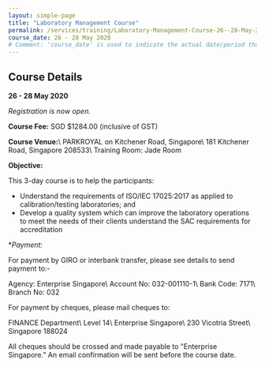 ```yaml
---
layout: simple-page
title: "Laboratory Management Course"
permalink: /services/training/Laboratory-Management-Course-26--28-May-2020
course_date: 26 - 28 May 2020
# Comment: 'course_date' is used to indicate the actual date/period that the course will be held
---
```


## Course Details
**26 - 28 May 2020**

*Registration is now open.*

**Course Fee:** SGD $1284.00 (inclusive of GST)

**Course Venue:**\\
PARKROYAL on Kitchener Road, Singapore\\
181 Kitchener Road, Singapore 208533\\
Training Room: Jade Room
<!-- COMMENT: The double backslashes are used to denote a line break without paragraph spacing -->
 
**Objective:**

This 3-day course is to help the participants:

* Understand the requirements of ISO/IEC 17025:2017 as applied to calibration/testing laboratories; and
* Develop a quality system which can improve the laboratory operations to meet the needs of their clients understand the SAC requirements for accreditation

<!--
COMMENT: This portion has been commented out as the course has been closed for registration
We are now open for registration. Click on this link for the online [registration form](https://form.gov.sg/5e539a7e86290e0013b864c3){:target="_blank"}.
-->

**Payment:*

For payment by GIRO or interbank transfer, please see details to send payment to:-

Agency:  Enterprise Singapore\\
Account No:  032-001110-1\\
Bank Code:  7171\\
Branch No:  032

For payment by cheques, please mail cheques to:

FINANCE Department\\
Level 14\\
Enterprise Singapore\\
230 Vicotria Street\\
Singapore 188024

<!-- COMMENT: The double backslashes are used to denote a new line break without the paragraph spacing -->

All cheques should be crossed and made payable to "Enterprise Singapore." An email confirmation will be sent before the course date. 
  
